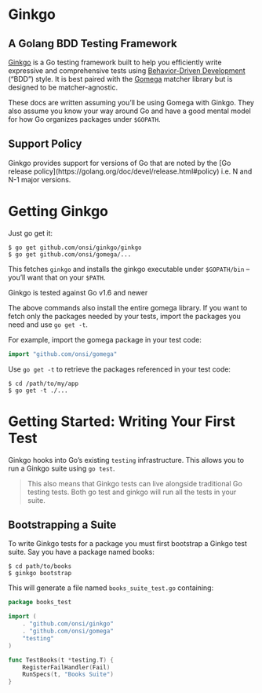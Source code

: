 <H1>Ginkgo</H1>
<H2>A Golang BDD Testing Framework</H2>

[Ginkgo](https://github.com/onsi/ginkgo) is a Go testing framework built to help 
you efficiently write expressive and comprehensive tests using 
[Behavior-Driven Development](https://en.wikipedia.org/wiki/Behavior-driven_development) (“BDD”) style. 
It is best paired with the [Gomega](https://github.com/onsi/gomega) matcher library 
but is designed to be matcher-agnostic.

These docs are written assuming you’ll be using Gomega with Ginkgo. 
They also assume you know your way around Go and have a good mental model for 
how Go organizes packages under `$GOPATH`.

<H2>Support Policy</H2>
Ginkgo provides support for versions of Go that are noted by the 
[Go release policy](https://golang.org/doc/devel/release.html#policy) i.e. N and N-1 major versions.

# Getting Ginkgo
Just go get it:
```shell script
$ go get github.com/onsi/ginkgo/ginkgo
$ go get github.com/onsi/gomega/...
```

This fetches `ginkgo` and installs the ginkgo executable 
under `$GOPATH/bin` – you’ll want that on your `$PATH`.

Ginkgo is tested against Go v1.6 and newer

The above commands also install the entire gomega library. 
If you want to fetch only the packages needed by your tests, 
import the packages you need and use `go get -t`.

For example, import the gomega package in your test code:
```go
import "github.com/onsi/gomega"
```

Use `go get -t` to retrieve the packages referenced in your test code:
```shell script
$ cd /path/to/my/app
$ go get -t ./...
```

# Getting Started: Writing Your First Test
Ginkgo hooks into Go’s existing `testing` infrastructure. 
This allows you to run a Ginkgo suite using `go test`.

> This also means that Ginkgo tests can live alongside traditional Go testing tests. Both go test and ginkgo will run all the tests in your suite.

## Bootstrapping a Suite
To write Ginkgo tests for a package you must first bootstrap a Ginkgo test suite. 
Say you have a package named books:
```shell script
$ cd path/to/books
$ ginkgo bootstrap
```
This will generate a file named `books_suite_test.go` containing:
```go
package books_test

import (
    . "github.com/onsi/ginkgo"
    . "github.com/onsi/gomega"
    "testing"
)

func TestBooks(t *testing.T) {
    RegisterFailHandler(Fail)
    RunSpecs(t, "Books Suite")
}
```
